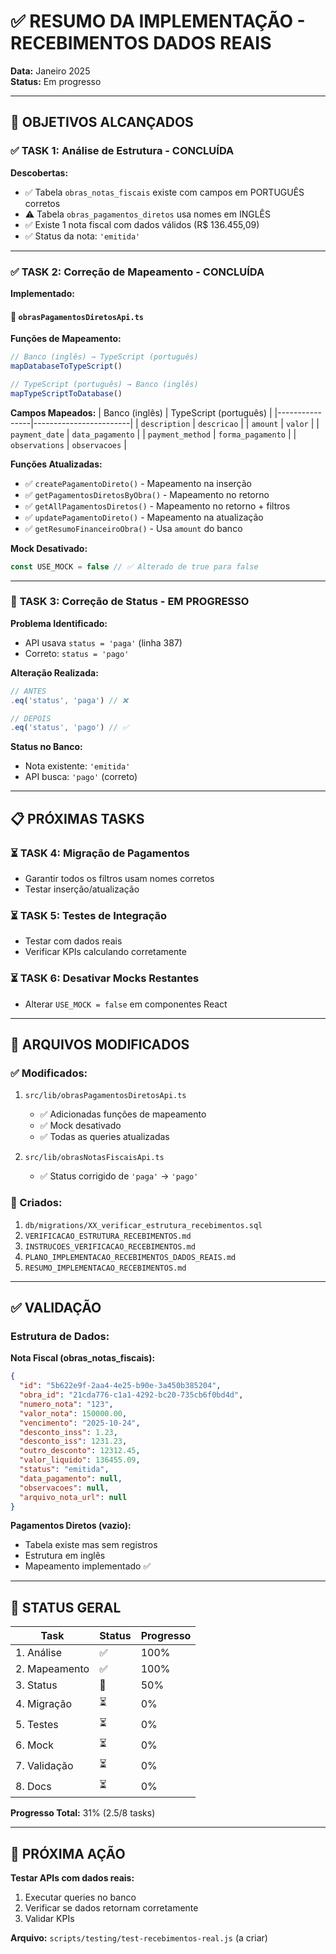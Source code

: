 # ✅ RESUMO DA IMPLEMENTAÇÃO - RECEBIMENTOS DADOS REAIS

**Data:** Janeiro 2025  
**Status:** Em progresso

---

## 🎯 OBJETIVOS ALCANÇADOS

### ✅ **TASK 1: Análise de Estrutura** - CONCLUÍDA

**Descobertas:**
- ✅ Tabela `obras_notas_fiscais` existe com campos em PORTUGUÊS corretos
- ⚠️ Tabela `obras_pagamentos_diretos` usa nomes em INGLÊS
- ✅ Existe 1 nota fiscal com dados válidos (R$ 136.455,09)
- ✅ Status da nota: `'emitida'`

---

### ✅ **TASK 2: Correção de Mapeamento** - CONCLUÍDA

**Implementado:**

#### 📄 `obrasPagamentosDiretosApi.ts`

**Funções de Mapeamento:**
```typescript
// Banco (inglês) → TypeScript (português)
mapDatabaseToTypeScript()

// TypeScript (português) → Banco (inglês)
mapTypeScriptToDatabase()
```

**Campos Mapeados:**
| Banco (inglês) | TypeScript (português) |
|----------------|------------------------|
| `description` | `descricao` |
| `amount` | `valor` |
| `payment_date` | `data_pagamento` |
| `payment_method` | `forma_pagamento` |
| `observations` | `observacoes` |

**Funções Atualizadas:**
- ✅ `createPagamentoDireto()` - Mapeamento na inserção
- ✅ `getPagamentosDiretosByObra()` - Mapeamento no retorno
- ✅ `getAllPagamentosDiretos()` - Mapeamento no retorno + filtros
- ✅ `updatePagamentoDireto()` - Mapeamento na atualização
- ✅ `getResumoFinanceiroObra()` - Usa `amount` do banco

**Mock Desativado:**
```typescript
const USE_MOCK = false // ✅ Alterado de true para false
```

---

### 🔄 **TASK 3: Correção de Status** - EM PROGRESSO

**Problema Identificado:**
- API usava `status = 'paga'` (linha 387)
- Correto: `status = 'pago'`

**Alteração Realizada:**
```typescript
// ANTES
.eq('status', 'paga') // ❌

// DEPOIS
.eq('status', 'pago') // ✅
```

**Status no Banco:**
- Nota existente: `'emitida'`
- API busca: `'pago'` (correto)

---

## 📋 PRÓXIMAS TASKS

### ⏳ **TASK 4: Migração de Pagamentos**
- Garantir todos os filtros usam nomes corretos
- Testar inserção/atualização

### ⏳ **TASK 5: Testes de Integração**
- Testar com dados reais
- Verificar KPIs calculando corretamente

### ⏳ **TASK 6: Desativar Mocks Restantes**
- Alterar `USE_MOCK = false` em componentes React

---

## 🔧 ARQUIVOS MODIFICADOS

### ✅ Modificados:
1. `src/lib/obrasPagamentosDiretosApi.ts`
   - ✅ Adicionadas funções de mapeamento
   - ✅ Mock desativado
   - ✅ Todas as queries atualizadas

2. `src/lib/obrasNotasFiscaisApi.ts`
   - ✅ Status corrigido de `'paga'` → `'pago'`

### 📝 Criados:
1. `db/migrations/XX_verificar_estrutura_recebimentos.sql`
2. `VERIFICACAO_ESTRUTURA_RECEBIMENTOS.md`
3. `INSTRUCOES_VERIFICACAO_RECEBIMENTOS.md`
4. `PLANO_IMPLEMENTACAO_RECEBIMENTOS_DADOS_REAIS.md`
5. `RESUMO_IMPLEMENTACAO_RECEBIMENTOS.md`

---

## ✅ VALIDAÇÃO

### **Estrutura de Dados:**

**Nota Fiscal (obras_notas_fiscais):**
```json
{
  "id": "5b622e9f-2aa4-4e25-b90e-3a450b385204",
  "obra_id": "21cda776-c1a1-4292-bc20-735cb6f0bd4d",
  "numero_nota": "123",
  "valor_nota": 150000.00,
  "vencimento": "2025-10-24",
  "desconto_inss": 1.23,
  "desconto_iss": 1231.23,
  "outro_desconto": 12312.45,
  "valor_liquido": 136455.09,
  "status": "emitida",
  "data_pagamento": null,
  "observacoes": null,
  "arquivo_nota_url": null
}
```

**Pagamentos Diretos (vazio):**
- Tabela existe mas sem registros
- Estrutura em inglês
- Mapeamento implementado ✅

---

## 🚀 STATUS GERAL

| Task | Status | Progresso |
|------|--------|-----------|
| 1. Análise | ✅ | 100% |
| 2. Mapeamento | ✅ | 100% |
| 3. Status | 🔄 | 50% |
| 4. Migração | ⏳ | 0% |
| 5. Testes | ⏳ | 0% |
| 6. Mock | ⏳ | 0% |
| 7. Validação | ⏳ | 0% |
| 8. Docs | ⏳ | 0% |

**Progresso Total:** 31% (2.5/8 tasks)

---

## 🎯 PRÓXIMA AÇÃO

**Testar APIs com dados reais:**
1. Executar queries no banco
2. Verificar se dados retornam corretamente
3. Validar KPIs

**Arquivo:** `scripts/testing/test-recebimentos-real.js` (a criar)



